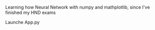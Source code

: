 Learning how Neural Network with numpy and mathplotlib,
since I've finished my HND exams



Launche App.py
